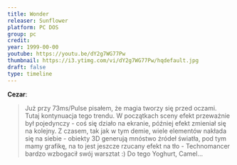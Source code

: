 ```yaml
---
title: Wonder
releaser: Sunflower
platform: PC DOS
group: pc
credit:
year: 1999-00-00
youtube: https://youtu.be/dY2g7WG77Pw
thumbnail: https://i3.ytimg.com/vi/dY2g7WG77Pw/hqdefault.jpg
draft: false
type: timeline
---
```


**Cezar**:
>Już przy 73ms/Pulse pisałem, że magia tworzy się przed oczami. Tutaj kontynuacja tego trendu. W początkach sceny efekt przeważnie był pojedynczy - coś się działo na ekranie, później efekt zmieniał się na kolejny. Z czasem, tak jak w tym demie, wiele elementów nakłada się na siebie - obiekty 3D generują mnóstwo źródeł światła, pod tym mamy grafikę, na to jest jeszcze rzucany efekt na tło - Technomancer bardzo wzbogacił swój warsztat :) Do tego Yoghurt, Camel...

